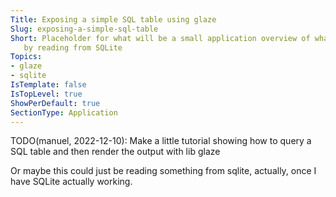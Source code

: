 ```yaml
---
Title: Exposing a simple SQL table using glaze
Slug: exposing-a-simple-sql-table
Short: Placeholder for what will be a small application overview of what can be done
   by reading from SQLite
Topics:
- glaze
- sqlite
IsTemplate: false
IsTopLevel: true
ShowPerDefault: true
SectionType: Application
---
```


TODO(manuel, 2022-12-10): Make a little tutorial showing how to query a SQL
table and then render the output with lib glaze

Or maybe this could just be reading something from sqlite, actually, once I have
SQLite actually working.